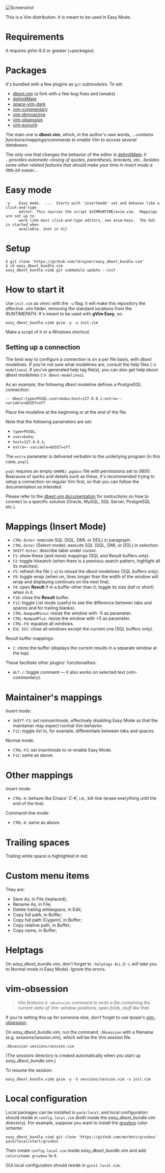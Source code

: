 ![Screenshot](https://user-images.githubusercontent.com/5733531/121009745-e78a6680-c76a-11eb-816e-3a5d8e6ca1cd.png)

This is a Vim distribution. It is meant to be used in Easy Mode.

# Requirements

It requires gVim 8.0 or greater (_+packages_).

# Packages

It's bundled with a few plugins as `git` _submodules_. To wit:

- [dbext.vim](https://github.com/lbrayner/dbext.vim) (a fork with a few bug
  fixes and tweaks)
- [delimitMate](https://github.com/Raimondi/delimitMate)
- [space-vim-dark](https://github.com/liuchengxu/space-vim-dark)
- [vim-commentary](https://github.com/tpope/vim-commentary)
- [vim-diminactive](https://github.com/blueyed/vim-diminactive)
- [vim-obsession](https://github.com/tpope/vim-obsession.git)
- [vim-eunuch](https://github.com/tpope/vim-eunuch)

The main one is __dbext.vim__, which, in the author's own words, _...contains
functions/mappings/commands to enable Vim to access several databases_. 

The only one that changes the behavior of the editor is
[delimitMate](https://github.com/Raimondi/delimitMate): it _...provides automatic
closing of quotes, parenthesis, brackets, etc., besides some other related
features that should make your time in insert mode a little bit easier..._

# Easy mode

```
-y    Easy mode.  ...  Starts with 'insertmode' set and behaves like a click-and-type
      editor. This sources the script $VIMRUNTIME/evim.vim.  Mappings are set up to
      work like most click-and-type editors, see evim-keys.  The GUI is started when
      available. {not in Vi}
```

# Setup

```
$ git clone 'https://github.com/lbrayner/easy_dbext_bundle.vim'
$ cd easy_dbext_bundle.vim
easy_dbext_bundle.vim$ git submodule update --init
```

# How to start it

Use `init.vim` as _vimrc_ with the `-u` flag: it will make this repository the
effective _.vim_ folder, removing the standard locations from the _RUNTIMEPATH_.
It's meant to be used with __gVim Easy__, so:

```
easy_dbext_bundle.vim$ gvim -y -u init.vim
```

Make a script of it or a Windows shortcut.

## Setting up a connection

The best way to configure a connection is on a per file basis, with _dbext_
modelines. If you're not sure what modelines are, consult the help files
(`:h modelines`). If you've generated help tag file(s), you can also get help
about _dbext_ modelines (`:h dbext-modelines`).

As an example, the following _dbext_ modeline defines a PostgreSQL connection:

~~~
-- dbext:type=PGSQL:user=baka:host=127.0.0.1:extra=--variable=QUIET=off
~~~

Place the modeline at the beginning or at the end of the file.

Note that the following parameters are set:

- `type=PGSQL`;
- `user=baka`;
- `host=127.0.0.1`;
- `extra=--variable=QUIET=off`.

The `extra` parameter is delivered verbatim to the underlying program (in this
case, `psql`).

`psql` requires an empty `$HOME/.pgpass` file with permissions set to _0600_.
Beacause of quirks and details such as these, it's recommended trying to setup a
connection on regular Vim first, so that you can follow the documentation as
intended.

Please refer to the [dbext.vim
documentation](https://github.com/vim-scripts/dbext.vim/blob/master/doc/dbext.txt)
for instructions on how to connect to a specific solution (Oracle,
MySQL, SQL Server, PostgreSQL etc.).

# Mappings (Insert Mode)

- `CTRL-Enter`: execute SQL (SQL, DML or DDL) in paragraph.
- `CTRL-Enter` (Select-mode): execute SQL (SQL, DML or DDL) in selection.
- `SHIFT-Enter`: describe table under cursor.
- `F1`: show these (and more) mappings (SQL and Result buffers only).
- `F2`: toggle _hlsearch_ (when there is a previous search pattern, highlight
  all its matches).
- `F5`: refresh the file (`:e`) to reload the _dbext_ modelines (SQL buffers
  only).
- `F8`: toggle _wrap_ (when on, lines longer than the width of the window will
  wrap and displaying continues on the next line).
- `F9`: open __Result__ if in a buffer other than it; toggle its size (_tall_ or
  _short_) when in it.
- `F10`: close the __Result__ buffer.
- `F12`: toggle List mode (useful to see the difference between tabs and spaces
  and for trailing blanks).
- `CTRL-NumpadMinus`: resize the window with -5 as parameter.
- `CTRL-NumpadPlus`: resize the window with +5 as parameter.
- `CTRL-F9`: equalize all windows.
- `ESC ESC`: close all windows except the current one (SQL buffers only).

Result buffer mappings:

- `C`: clone the buffer (displays the current results in a separate window at
  the top).

These facilitate other plugins' functionalities:

- `ALT-/`: toggle comment — it also works on selected text (_vim-commentary_).

# Maintainer's mappings

Insert mode:

- `SHIFT-F3`: _set noinsertmode_, effectively disabling Easy Mode so that the
  maintainer may expect normal Vim behavior.
- `F12`: toggle _list_ to, for example, differentiate between tabs and spaces.

Normal mode:

- `CTRL-F3`: _set insertmode_ to re-enable Easy Mode.
- `F12`: same as above.

# Other mappings

Insert mode:

- `CTRL-K`: behave like Emacs' _C-K_, i.e., kill-line (erase everything until the
  end of the line).

Command-line mode:

- `CTRL-K`: same as above.

# Trailing spaces

Trailing white space is highlighted in red.

# Custom menu items

They are:

- Save As, in File (replaced);
- Rename As, in File;
- Delete trailing whitespace, in Edit;
- Copy full path, in Buffer;
- Copy full path (Cygwin), in Buffer;
- Copy relative path, in Buffer;
- Copy name, in Buffer;

# Helptags

On _easy_dbext_bundle.vim_, don't forget to `:helptags ALL` (`C-L` will take you
to Normal mode in Easy Mode). Ignore the errors.

# vim-obsession

> _Vim features a_ `:mksession` _command to write a file containing the current state_
> _of Vim: window positions, open folds, stuff like that._

If you're setting this up for someone else, don't forget to use tpope's
[vim-obsession](https://github.com/tpope/vim-obsession.git).

On _easy_dbext_bundle.vim_, run the command `:Obsession` with a filename (e.g.
_sessions/session.vim_), which will be the Vim session file.

```
:Obsession sessions/session.vim
```

(The _sessions_ directory is created automatically when you start up
_easy_dbext_bundle.vim_.)

To resume the session:

```
easy_dbext_bundle.vim$ gvim -y -S sessions/session.vim -u init.vim
```

# Local configuration

Local packages can be installed in `pack/local`; and local configuration should
reside in `config.local.vim` (both inside the _easy_dbext_bundle.vim_
directory). For example, suppose you want to install the
[gruvbox](https://github.com/morhetz/gruvbox) color scheme:

```
easy_dbext_bundle.vim$ git clone 'https://github.com/morhetz/gruvbox' pack/local/start/gruvbox
```

Then create `config.local.vim` inside _easy_dbext_bundle.vim_ and add
`colorscheme gruvbox` to it.

GUI local configuration should reside in `ginit.local.vim`.
